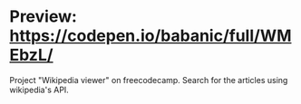 # Preview: https://codepen.io/babanic/full/WMEbzL/
Project "Wikipedia viewer" on freecodecamp. Search for the articles using wikipedia's API.

